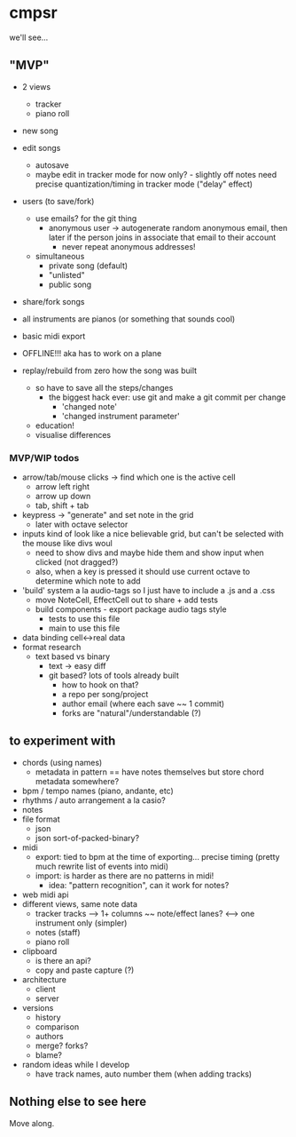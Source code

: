 # cmpsr

we'll see...

## "MVP"

- 2 views
    - tracker
    - piano roll

- new song
- edit songs
    - autosave
    - maybe edit in tracker mode for now only? - slightly off notes need precise quantization/timing in tracker mode ("delay" effect)
- users (to save/fork)
	- use emails? for the git thing
		- anonymous user -> autogenerate random anonymous email, then later if the person joins in associate that email to their account
			- never repeat anonymous addresses!
	- simultaneous
		- private song (default)
		- "unlisted"
		- public song
- share/fork songs
- all instruments are pianos (or something that sounds cool)
- basic midi export
- OFFLINE!!! aka has to work on a plane
- replay/rebuild from zero how the song was built
	- so have to save all the steps/changes
		- the biggest hack ever: use git and make a git commit per change
			- 'changed note'
			- 'changed instrument parameter'
	- education!
	- visualise differences

### MVP/WIP todos

- arrow/tab/mouse clicks -> find which one is the active cell
    - arrow left right
    - arrow up down
    - tab, shift + tab
- keypress -> "generate" and set note in the grid
    - later with octave selector
- inputs kind of look like a nice believable grid, but can't be selected with the mouse like divs woul
    - need to show divs and maybe hide them and show input when clicked (not dragged?)
    - also, when a key is pressed it should use current octave to determine which note to add
- 'build' system a la audio-tags so I just have to include a .js and a .css
    - move NoteCell, EffectCell out to share + add tests 
    - build components - export package audio tags style
        - tests to use this file
        - main to use this file
- data binding cell<->real data
- format research
    - text based vs binary
        - text -> easy diff
        - git based? lots of tools already built
            - how to hook on that?
            - a repo per song/project
            - author email (where each save ~~ 1 commit)
            - forks are "natural"/understandable (?)

## to experiment with

- chords (using names)
    - metadata in pattern == have notes themselves but store chord metadata somewhere?
- bpm / tempo names (piano, andante, etc)
- rhythms / auto arrangement a la casio?
- notes
- file format
    - json
    - json sort-of-packed-binary?
- midi
    - export: tied to bpm at the time of exporting... precise timing (pretty much rewrite list of events into midi)
    - import: is harder as there are no patterns in midi!
        - idea: "pattern recognition", can it work for notes?
- web midi api
- different views, same note data
    - tracker
        <cmpsr-pattern></cmpsr-pattern>
            tracks --> 1+ columns ~~ note/effect lanes? <--> one instrument only (simpler)
    - notes (staff)
    - piano roll
- clipboard
    - is there an api?
    - copy and paste capture (?)
- architecture
    - client
    - server
- versions
    - history
    - comparison
    - authors
    - merge? forks?
    - blame?
- random ideas while I develop
    - have track names, auto number them (when adding tracks)

## Nothing else to see here

Move along.
